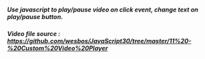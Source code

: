 ##### Use javascript to play/pause video on click event, change text on play/pause button.
##### Video file source : https://github.com/wesbos/JavaScript30/tree/master/11%20-%20Custom%20Video%20Player
